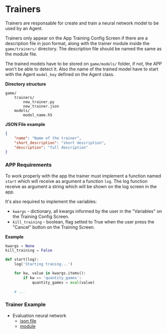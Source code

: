 # Trainers

Trainers are responsable for create and train a neural network model to be used by an Agent. 

Trainers only appear on the App Training Config Screen if there are a description file in json format, along with the trainer module inside the `game/trainers/` directory. The description file should be named the same as the module file.

The trained models have to be stored on `game/models/` folder, if not, the APP won't be able to detect it. Also the name of the trained model have to start with the Agent `model_key` defined on the Agent class.

__Directory structure__

    game/
        trainers/
            new_trainer.py
            new_trainer.json
        models/
            model_name.h5

__JSON File example__

```json
{
    "name": "Name of the trainer",
    "short_description": "short description",
    "description": "full description"
}
```

### APP Requirements

To work properly with the app the trainer must implement a function named `start` which will receive as argument a function `log`. The log function receive as argument a string which will be shown on the log screen in the app.

It's also required to implement the variables:
- `kwargs` - dictionary, all kwargs informed by the user in the "Variables" on the Training Config Screen.
- `kill_training` - boolean, flag setted to True when the user press the "Cancel" button on the Training Screen.

__Example__

```python
kwargs = None
kill_training = False

def start(log):
    log('Starting traning...')

    for kw, value in kwargs.items():
        if kw == 'quantity_games':
            quantity_games = eval(value)
     
    # ...
```


### Trainer Example
- Evaluation neural network
    - [json file](https://github.com/yuriharrison/connect-four-lab/blob/master/connectFourLab/game/trainers/nn_evaluation.json)
    - [module](https://github.com/yuriharrison/connect-four-lab/blob/master/connectFourLab/game/trainers/nn_evaluation.py)